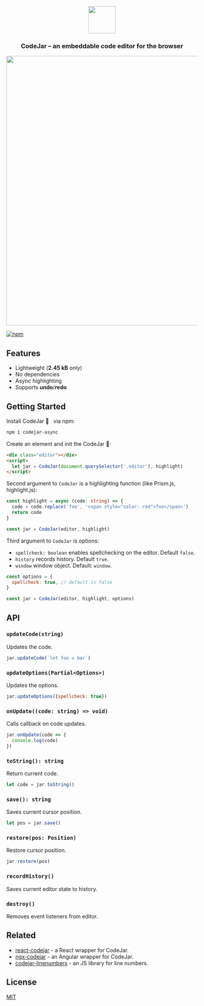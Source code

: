<p align="center"><a href="https://medv.io/codejar/"><img src="https://medv.io/assets/codejar.svg" width="72"></a></p>
<h3 align="center">CodeJar – an embeddable code editor for the browser</h3>
<p align="center"><a href="https://medv.io/codejar/"><img src="https://medv.io/assets/codejar/screenshot.png" width="709"></a></p>

[![npm](https://img.shields.io/npm/v/codejar-async?color=brightgreen)](https://www.npmjs.com/package/codejar-async)

## Features

* Lightweight (**2.45 kB** only)
* No dependencies
* Async highlighting
* Supports **undo**/**redo**

## Getting Started

Install CodeJar 🍯 &nbsp; via npm:

```bash
npm i codejar-async
```

Create an element and init the CodeJar 🍯:

```html
<div class="editor"></div>
<script>
  let jar = CodeJar(document.querySelector('.editor'), highlight)
</script>
```

Second argument to `CodeJar` is a highlighting function (like Prism.js, highlight.js):

```ts
const highlight = async (code: string) => {
  code = code.replace('foo', '<span style="color: red">foo</span>')
  return code
}

const jar = CodeJar(editor, highlight)
```

Third argument to `CodeJar` is options:

- `spellcheck: boolean` enables spellchecking on the editor. Default `false`.
- `history` records history. Default `true`.
- `window` window object. Default: `window`.

```js
const options = {
  spellcheck: true, // default is false
}

const jar = CodeJar(editor, highlight, options)
```

## API

### `updateCode(string)`

Updates the code.

```js
jar.updateCode(`let foo = bar`)
```

### `updateOptions(Partial<Options>)`

Updates the options.

```js
jar.updateOptions({spellcheck: true})
```

### `onUpdate((code: string) => void)`

Calls callback on code updates.

```js
jar.onUpdate(code => {
  console.log(code)
})
```

### `toString(): string`

Return current code.

```js
let code = jar.toString()
```

### `save(): string`

Saves current cursor position.

```js
let pos = jar.save()
```

### `restore(pos: Position)`

Restore cursor position.

```js
jar.restore(pos)
```

### `recordHistory()`

Saves current editor state to history.

### `destroy()`

Removes event listeners from editor.

## Related

* [react-codejar](https://github.com/guilhermelimak/react-codejar) - a React wrapper for CodeJar.
* [ngx-codejar](https://github.com/julianpoemp/ngx-codejar) - an Angular wrapper for CodeJar.
* [codejar-linenumbers](https://github.com/julianpoemp/codejar-linenumbers) - an JS library for line numbers.

## License

[MIT](LICENSE)
